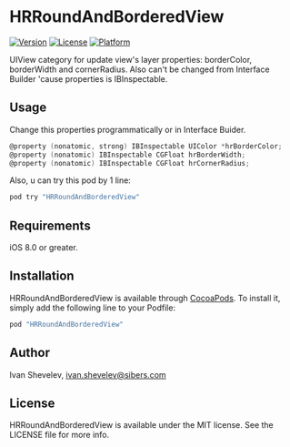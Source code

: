 # HRRoundAndBorderedView

[![Version](https://img.shields.io/cocoapods/v/HRRoundAndBorderedView.svg?style=flat)](http://cocoapods.org/pods/HRRoundAndBorderedView)
[![License](https://img.shields.io/cocoapods/l/HRRoundAndBorderedView.svg?style=flat)](http://cocoapods.org/pods/HRRoundAndBorderedView)
[![Platform](https://img.shields.io/cocoapods/p/HRRoundAndBorderedView.svg?style=flat)](http://cocoapods.org/pods/HRRoundAndBorderedView)

UIView category for update view's layer properties: borderColor, borderWidth and cornerRadius. Also can't be changed from Interface Builder 'cause properties is IBInspectable.

## Usage

Change this properties programmatically or in Interface Buider.

```objective-c
@property (nonatomic, strong) IBInspectable UIColor *hrBorderColor;
@property (nonatomic) IBInspectable CGFloat hrBorderWidth;
@property (nonatomic) IBInspectable CGFloat hrCornerRadius;
```

Also, u can try this pod by 1 line:

```ruby
pod try "HRRoundAndBorderedView"
```

## Requirements

iOS 8.0 or greater.

## Installation

HRRoundAndBorderedView is available through [CocoaPods](http://cocoapods.org). To install
it, simply add the following line to your Podfile:

```ruby
pod "HRRoundAndBorderedView"
```

## Author

Ivan Shevelev, ivan.shevelev@sibers.com

## License

HRRoundAndBorderedView is available under the MIT license. See the LICENSE file for more info.
